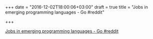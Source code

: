 +++
date = "2016-12-02T18:00:06+03:00"
draft = true
title = "Jobs in emerging programming languages - Go  #reddit"

+++

<p><a href="https://t.co/jmHUG2eGOS">Jobs in emerging programming languages - Go  #reddit</a></p>
